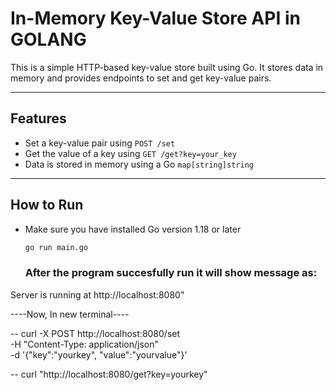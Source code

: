 #  In-Memory Key-Value Store API in GOLANG

This is a simple HTTP-based key-value store built using Go. It stores data in memory and provides endpoints to set and get key-value pairs.

---

##  Features

-  Set a key-value pair using `POST /set`
-  Get the value of a key using `GET /get?key=your_key`
-  Data is stored in memory using a Go `map[string]string`

---

##  How to Run

- Make sure you have installed Go version 1.18 or later

   ```bash
  go run main.go
  
  ```

  ### After the program succesfully run it will show message as:
Server is running at http://localhost:8080"

----Now, In new terminal----

-- curl -X POST http://localhost:8080/set \
  -H "Content-Type: application/json" \
  -d '{"key":"yourkey", "value":"yourvalue"}'

-- curl "http://localhost:8080/get?key=yourkey" 

